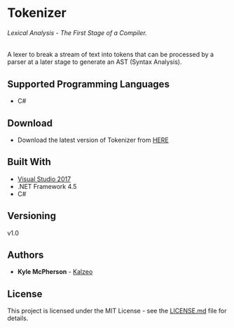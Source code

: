 # Tokenizer

###### Lexical Analysis - The First Stage of a Compiler.

A lexer to break a stream of text into tokens that can be processed by a parser at a later stage to generate an AST (Syntax Analysis).

## Supported Programming Languages

* C#

## Download

* Download the latest version of Tokenizer from [HERE](https://github.com/kalzeo/Tokenizer/archive/master.zip)

## Built With

* [Visual Studio 2017](https://visualstudio.microsoft.com/vs/older-downloads/)
* .NET Framework 4.5
* C#

## Versioning

v1.0

## Authors

* **Kyle McPherson** - [Kalzeo](https://github.com/Kalzeo)


## License

This project is licensed under the MIT License - see the [LICENSE.md](LICENSE.md) file for details.

